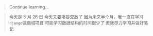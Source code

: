 > Continue learning...

> 今天是 5 月 26 日
> 今天又要凑提交数了
> 因为未来半个月，我一直在学习`django`做商城项目
> 可能学习数据结构的时间很少了
> 但我尽力学习并做好笔记
